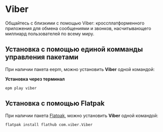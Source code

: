 # Viber

Общайтесь с близкими с помощью Viber: кроссплатформенного приложения для обмена сообщениями и звонков, насчитывающего миллиард пользователей по всему миру.

## Установка c помощью единой комманды управления пакетами 

При наличии пакета eepm, можно установить **Viber** одной командой:

**Установка через терминал**

```shell
epm play viber
```

## Установка c помощью Flatpak<Badge type="info" text="flatpak" />

При наличии пакета [Flatpak](/flatpak), можно установить **Viber** одной командой:

```shell
flatpak install flathub com.viber.Viber
```
